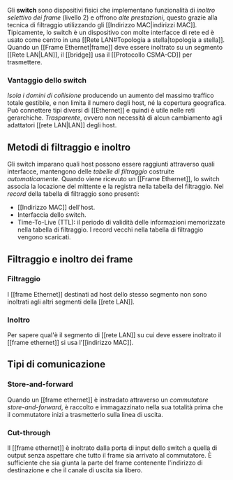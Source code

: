 Gli __switch__ sono dispositivi fisici che implementano funzionalità di _inoltro selettivo dei frame_ (livello 2) e offrono _alte prestazioni_, questo grazie alla tecnica di filtraggio utilizzando gli [[Indirizzo MAC|indirizzi MAC]].
Tipicamente, lo switch è un dispositivo con molte interfacce di rete ed è usato come centro in una [[Rete LAN#Topologia a stella|topologia a stella]].
Quando un [[Frame Ethernet|frame]] deve essere inoltrato su un segmento [[Rete LAN|LAN]], il [[bridge]] usa il [[Protocollo CSMA-CD]] per trasmettere.

### Vantaggio dello switch
_Isola i domini di collisione_ producendo un aumento del massimo traffico totale gestibile, e non limita il numero degli host, né la copertura geografica.
Può connettere tipi diversi di [[Ethernet]] e quindi è utile nelle reti gerarchiche.
_Trasparente_, ovvero non necessità di alcun cambiamento agli adattatori [[rete LAN|LAN]] degli host.

## Metodi di filtraggio e inoltro
Gli switch imparano quali host possono essere raggiunti attraverso quali interfacce, mantengono delle _tabelle di filtraggio_ costruite _automaticamente_.
Quando viene ricevuto un [[Frame Ethernet]], lo switch associa la locazione del mittente e la registra nella tabella del filtraggio.
Nel _record_ della tabella di filtraggio sono presenti:
- [[Indirizzo MAC]] dell'host.
- Interfaccia dello switch.
- Time-To-Live (TTL): il periodo di validità delle informazioni memorizzate nella tabella di filtraggio.
I record vecchi nella tabella di filtraggio vengono scaricati.

## Filtraggio e inoltro dei frame
### Filtraggio
I [[frame Ethernet]] destinati ad host dello stesso segmento non sono inoltrati agli altri segmenti della [[rete LAN]].

### Inoltro
Per sapere qual'è il segmento di [[rete LAN]] su cui deve essere inoltrato il [[frame ethernet]] si usa l'[[indirizzo MAC]].

## Tipi di comunicazione
### Store-and-forward
Quando un [[frame ethernet]] è instradato attraverso un _commutatore store-and-forward_, è raccolto e immagazzinato nella sua totalità prima che il commutatore inizi a trasmetterlo sulla linea di uscita.

### Cut-through
Il [[frame ethernet]] è inoltrato dalla porta di input dello switch a quella di output senza aspettare che tutto il frame sia arrivato al commutatore.
È sufficiente che sia giunta la parte del frame contenente l'indirizzo di destinazione e che il canale di uscita sia libero.